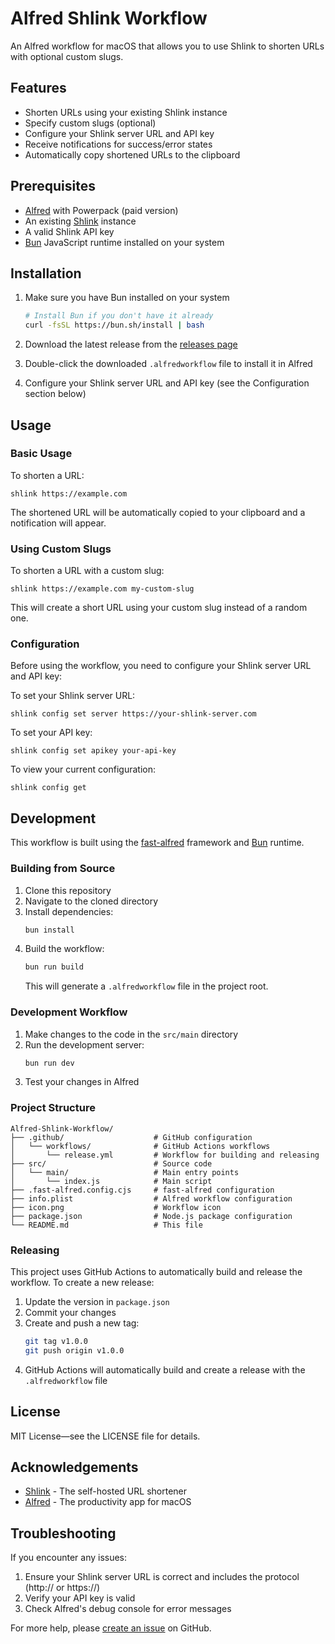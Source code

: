 # Alfred Shlink Workflow

An Alfred workflow for macOS that allows you to use Shlink to shorten URLs with optional custom slugs.

## Features

- Shorten URLs using your existing Shlink instance
- Specify custom slugs (optional)
- Configure your Shlink server URL and API key
- Receive notifications for success/error states
- Automatically copy shortened URLs to the clipboard

## Prerequisites

- [Alfred](https://www.alfredapp.com/) with Powerpack (paid version)
- An existing [Shlink](https://shlink.io/) instance
- A valid Shlink API key
- [Bun](https://bun.sh) JavaScript runtime installed on your system

## Installation

1. Make sure you have Bun installed on your system
   ```bash
   # Install Bun if you don't have it already
   curl -fsSL https://bun.sh/install | bash
   ```

2. Download the latest release from the [releases page](https://github.com/deletosh/alfred-shlink-workflow/releases)
3. Double-click the downloaded `.alfredworkflow` file to install it in Alfred
4. Configure your Shlink server URL and API key (see the Configuration section below)

## Usage

### Basic Usage

To shorten a URL:

```
shlink https://example.com
```

The shortened URL will be automatically copied to your clipboard and a notification will appear.

### Using Custom Slugs

To shorten a URL with a custom slug:

```
shlink https://example.com my-custom-slug
```

This will create a short URL using your custom slug instead of a random one.

### Configuration

Before using the workflow, you need to configure your Shlink server URL and API key:

To set your Shlink server URL:

```
shlink config set server https://your-shlink-server.com
```

To set your API key:

```
shlink config set apikey your-api-key
```

To view your current configuration:

```
shlink config get
```

## Development

This workflow is built using the [fast-alfred](https://github.com/avivbens/fast-alfred) framework and [Bun](https://bun.sh) runtime.

### Building from Source

1. Clone this repository
2. Navigate to the cloned directory
3. Install dependencies:
   ```bash
   bun install
   ```
4. Build the workflow:
   ```bash
   bun run build
   ```
   This will generate a `.alfredworkflow` file in the project root.

### Development Workflow

1. Make changes to the code in the `src/main` directory
2. Run the development server:
   ```bash
   bun run dev
   ```
3. Test your changes in Alfred

### Project Structure

```
Alfred-Shlink-Workflow/
├── .github/                    # GitHub configuration
│   └── workflows/              # GitHub Actions workflows
│       └── release.yml         # Workflow for building and releasing
├── src/                        # Source code
│   └── main/                   # Main entry points
│       └── index.js            # Main script
├── .fast-alfred.config.cjs     # fast-alfred configuration
├── info.plist                  # Alfred workflow configuration
├── icon.png                    # Workflow icon
├── package.json                # Node.js package configuration
└── README.md                   # This file
```

### Releasing

This project uses GitHub Actions to automatically build and release the workflow. To create a new release:

1. Update the version in `package.json`
2. Commit your changes
3. Create and push a new tag:
   ```bash
   git tag v1.0.0
   git push origin v1.0.0
   ```
4. GitHub Actions will automatically build and create a release with the `.alfredworkflow` file

## License

MIT License—see the LICENSE file for details.

## Acknowledgements

- [Shlink](https://shlink.io/) - The self-hosted URL shortener
- [Alfred](https://www.alfredapp.com/) - The productivity app for macOS

## Troubleshooting

If you encounter any issues:

1. Ensure your Shlink server URL is correct and includes the protocol (http:// or https://)
2. Verify your API key is valid
3. Check Alfred's debug console for error messages

For more help, please [create an issue](https://github.com/deletosh/alfred-shlink-workflow/issues) on GitHub.
